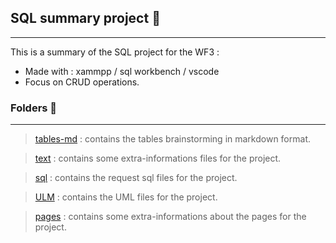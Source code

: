 ## SQL summary project 🐬

<hr   />
<p>
This is a summary of the SQL project for the WF3 :
<ul>
<li>Made with : xammpp / sql workbench / vscode</li>
<li>Focus on CRUD operations.</li>
</ul>
</p>

### Folders 📁

<hr   />

>[tables-md](https://github.com/razmi0/WF3-SQL-Users/tree/master/tables-md) : contains the tables brainstorming in markdown format.

>[text](https://github.com/razmi0/WF3-SQL-Users/tree/master/text) : contains some extra-informations files for the project.

>[sql](https://github.com/razmi0/WF3-SQL-Users/tree/master/sql) : contains the request sql files for the project.

>[ULM](https://github.com/razmi0/WF3-SQL-Users/tree/master/ULM) : contains the UML files for the project.

>[pages](https://github.com/razmi0/WF3-SQL-Users/tree/master/pages) : contains some extra-informations about the pages for the project.
